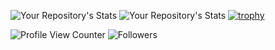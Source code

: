 ![Your Repository's Stats](https://github-readme-stats.vercel.app/api?username=ferroflux&show_icons=true&theme=dark) 
![Your Repository's Stats](https://github-readme-stats.vercel.app/api/top-langs/?username=ferroflux&show_icons=true&theme=dark)
[![trophy](https://github-profile-trophy.vercel.app/?username=ferroflux)](https://github.com/ryo-ma/github-profile-trophy)

![Profile View Counter](https://komarev.com/ghpvc/?username=ferroflux)
![Followers](https://img.shields.io/github/followers/ferroflux?style=social)
